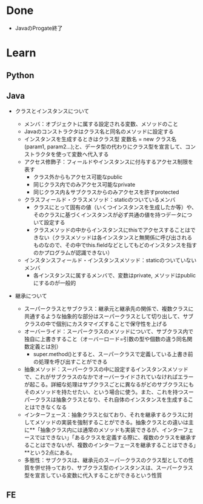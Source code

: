 # Done  
- JavaのProgate終了
# Learn
## Python  

## Java  
- クラスとインスタンスについて
  - メンバ：オブジェクトに属する設定される変数、メソッドのこと
  - Javaのコンストラクタはクラス名と同名のメソッドに設定する
  - インスタンスを生成するときはクラス型 変数名 = new クラス名(param1, param2...);と、データ型の代わりにクラス型を宣言して、コンストラクタを使って変数へ代入する
  - アクセス修飾子：フィールドやインスタンスに付与するアクセス制限を表す
    - クラス外からもアクセス可能なpublic
    - 同じクラス内でのみアクセス可能なprivate
    - 同じクラス内＆サブクラスからのみアクセスを許すprotected
  - クラスフィールド・クラスメソッド：staticのついているメンバ
    - クラスにとって固有の値（いくつインスタンスを生成したか等）や、そのクラスに基づくインスタンスが必ず共通の値を持つデータについて設定する
    - クラスメソッドの中からインスタンスにthisでアクセスすることはできない（クラスメソッドは各インスタンスと無関係に呼び出されるものなので、その中でthis.fieldなどとしてもどのインスタンスを指すのかプログラムが認識できない）
  - インスタンスフィールド・インスタンスメソッド：staticのついていないメンバ
    - 各インスタンスに属するメンバで、変数はprivate, メソッドはpublicにするのが一般的
  
- 継承について  
  - スーパークラスとサブクラス：継承元と継承先の関係で、複数クラスに共通するような抽象的な部分はスーパークラスとして切り出して、サブクラスの中で個別にカスタマイズすることで保守性を上げる
  - オーバーライド：スーパークラスのメソッドについて、サブクラス内で独自に上書きすること（オーバーロード=引数の型や個数の違う同名関数定義とは別）
    - super.method()とすると、スーパークラスで定義している上書き前の処理を呼び出すことができる
  - 抽象メソッド：スーパークラスの中に設定するインスタンスメソッドで、これがサブクラスのなかでオーバーライドされていなければエラーが起こる。詳細な処理はサブクラスごとに異なるがどのサブクラスにもそのメソッドを持たせたい、という場合に使う。また、これを持つスーパークラスは抽象クラスとなり、それ自体のインスタンスを生成することはできなくなる
  - インターフェース：抽象クラスと似ており、それを継承するクラスに対してメソッドの実装を強制することができる。抽象クラスとの違いは主に**「抽象クラス内には通常のメソッドも実装できるが、インターフェースではできない」「あるクラスを定義する際に、複数のクラスを継承することはできないが、複数のインターフェースを継承することはできる」**という2点にある。
  - 多態性：サブクラスは、継承元のスーパークラスのクラス型としての性質を併せ持っており、サブクラス型のインスタンスは、スーパークラス型を宣言している変数に代入することができるという性質
## FE  
